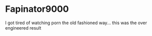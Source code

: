 # Fapinator9000
I got tired of watching porn the old fashioned way... this was the over engineered result
